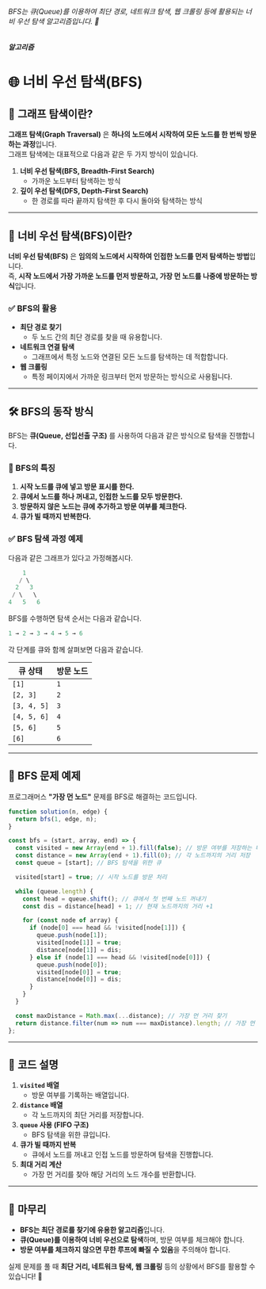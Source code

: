 ###### BFS는 큐(Queue)를 이용하여 최단 경로, 네트워크 탐색, 웹 크롤링 등에 활용되는 너비 우선 탐색 알고리즘입니다. 🚀

##### 알고리즘

# 🌐 너비 우선 탐색(BFS)

## 📌 그래프 탐색이란?

**그래프 탐색(Graph Traversal)** 은 **하나의 노드에서 시작하여 모든 노드를 한 번씩 방문하는 과정**입니다.  
그래프 탐색에는 대표적으로 다음과 같은 두 가지 방식이 있습니다.

1. **너비 우선 탐색(BFS, Breadth-First Search)**
   - 가까운 노드부터 탐색하는 방식
2. **깊이 우선 탐색(DFS, Depth-First Search)**
   - 한 경로를 따라 끝까지 탐색한 후 다시 돌아와 탐색하는 방식

---

## 🔹 너비 우선 탐색(BFS)이란?

**너비 우선 탐색(BFS)** 은 **임의의 노드에서 시작하여 인접한 노드를 먼저 탐색하는 방법**입니다.  
즉, **시작 노드에서 가장 가까운 노드를 먼저 방문하고, 가장 먼 노드를 나중에 방문하는 방식**입니다.

### ✅ BFS의 활용

- **최단 경로 찾기**
  - 두 노드 간의 최단 경로를 찾을 때 유용합니다.
- **네트워크 연결 탐색**
  - 그래프에서 특정 노드와 연결된 모든 노드를 탐색하는 데 적합합니다.
- **웹 크롤링**
  - 특정 페이지에서 가까운 링크부터 먼저 방문하는 방식으로 사용됩니다.

---

## 🛠️ BFS의 동작 방식

BFS는 **큐(Queue, 선입선출 구조)** 를 사용하여 다음과 같은 방식으로 탐색을 진행합니다.

### 🎯 BFS의 특징

1. **시작 노드를 큐에 넣고 방문 표시를 한다.**
2. **큐에서 노드를 하나 꺼내고, 인접한 노드를 모두 방문한다.**
3. **방문하지 않은 노드는 큐에 추가하고 방문 여부를 체크한다.**
4. **큐가 빌 때까지 반복한다.**

### ✅ BFS 탐색 과정 예제

다음과 같은 그래프가 있다고 가정해봅시다.

```c
    1
   / \
  2   3
 / \   \
4   5   6
```

BFS를 수행하면 탐색 순서는 다음과 같습니다.

```c
1 → 2 → 3 → 4 → 5 → 6
```

각 단계를 큐와 함께 살펴보면 다음과 같습니다.

| 큐 상태     | 방문 노드 |
| ----------- | --------- |
| `[1]`       | `1`       |
| `[2, 3]`    | `2`       |
| `[3, 4, 5]` | `3`       |
| `[4, 5, 6]` | `4`       |
| `[5, 6]`    | `5`       |
| `[6]`       | `6`       |

---

## 🚀 BFS 문제 예제

프로그래머스 **"가장 먼 노드"** 문제를 BFS로 해결하는 코드입니다.

```js
function solution(n, edge) {
  return bfs(1, edge, n);
}

const bfs = (start, array, end) => {
  const visited = new Array(end + 1).fill(false); // 방문 여부를 저장하는 배열
  const distance = new Array(end + 1).fill(0); // 각 노드까지의 거리 저장
  const queue = [start]; // BFS 탐색을 위한 큐

  visited[start] = true; // 시작 노드를 방문 처리

  while (queue.length) {
    const head = queue.shift(); // 큐에서 첫 번째 노드 꺼내기
    const dis = distance[head] + 1; // 현재 노드까지의 거리 +1

    for (const node of array) {
      if (node[0] === head && !visited[node[1]]) {
        queue.push(node[1]);
        visited[node[1]] = true;
        distance[node[1]] = dis;
      } else if (node[1] === head && !visited[node[0]]) {
        queue.push(node[0]);
        visited[node[0]] = true;
        distance[node[0]] = dis;
      }
    }
  }

  const maxDistance = Math.max(...distance); // 가장 먼 거리 찾기
  return distance.filter(num => num === maxDistance).length; // 가장 먼 노드 개수 반환
};
```

---

## 📌 코드 설명

1. **`visited` 배열**
   - 방문 여부를 기록하는 배열입니다.
2. **`distance` 배열**
   - 각 노드까지의 최단 거리를 저장합니다.
3. **`queue` 사용 (FIFO 구조)**
   - BFS 탐색을 위한 큐입니다.
4. **큐가 빌 때까지 반복**
   - 큐에서 노드를 꺼내고 인접 노드를 방문하며 탐색을 진행합니다.
5. **최대 거리 계산**
   - 가장 먼 거리를 찾아 해당 거리의 노드 개수를 반환합니다.

---

## 🏁 마무리

- **BFS는 최단 경로를 찾기에 유용한 알고리즘**입니다.
- **큐(Queue)를 이용하여 너비 우선으로 탐색**하며, 방문 여부를 체크해야 합니다.
- **방문 여부를 체크하지 않으면 무한 루프에 빠질 수 있음**을 주의해야 합니다.

실제 문제를 풀 때 **최단 거리, 네트워크 탐색, 웹 크롤링** 등의 상황에서 BFS를 활용할 수 있습니다! 🚀
